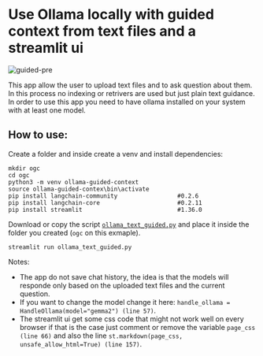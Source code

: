 # Use Ollama locally with guided context from text files and a streamlit ui

![guided-pre](https://github.com/user-attachments/assets/aaa0f68b-ea8a-4384-b7f8-a678431ad4ed)

This app allow the user to upload text files and to ask question about them.<br>
In this process no indexing or retrivers are used but just plain text guidance.<br>
In order to use this app you need to have ollama installed on your system with at least one model.

## How to use:
Create a folder and inside create a venv and install dependencies:
```
mkdir ogc
cd ogc
python3 -m venv ollama-guided-context
source ollama-guided-contex\bin\activate
pip install langchain-community                 #0.2.6
pip install langchain-core                      #0.2.11
pip install streamlit                           #1.36.0
```
Download or copy the script  <a href="https://github.com/ip-repo/python/blob/main/guided-context-ollama-chat/ollama_text_guided.py">`ollama_text_guided.py`</a> and place it inside the folder you created (`ogc` on this exmaple).

```console
streamlit run ollama_text_guided.py
```

Notes:
* The app do not save chat history, the idea is that the models will responde only based on the uploaded text files and the current question.
* If you want to change the model change it here:  `handle_ollama = HandleOllama(model="gemma2") (line 57)`.
* The streamlit ui get some css code that might not work well on every browser if that is the case just comment or remove the variable `page_css (line 66)` and also the line `st.markdown(page_css, unsafe_allow_html=True) (line 157)`.
